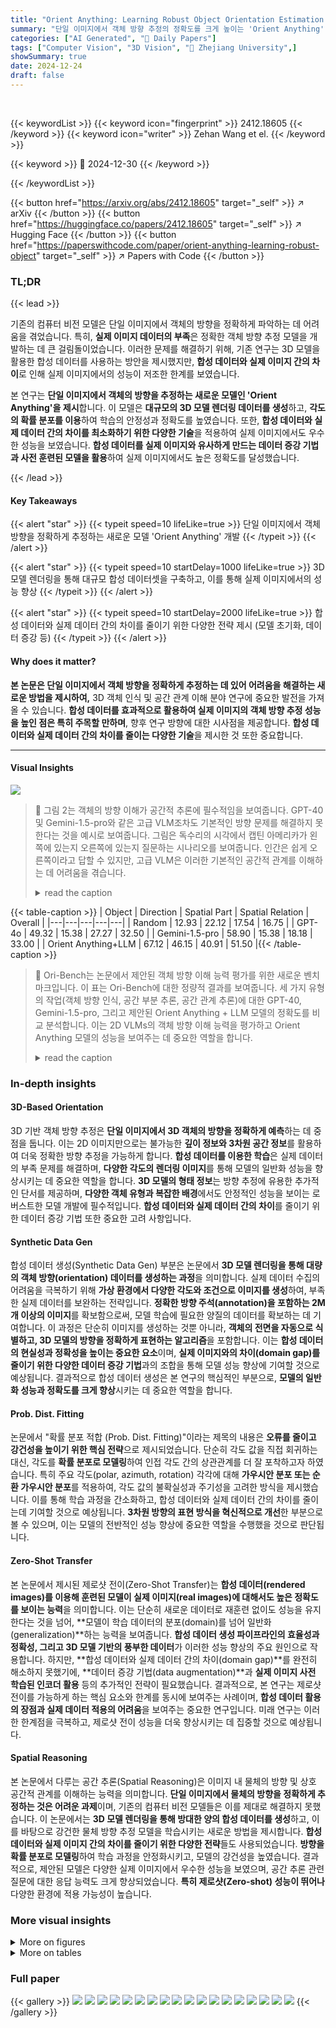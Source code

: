 ```yaml
---
title: "Orient Anything: Learning Robust Object Orientation Estimation from Rendering 3D Models"
summary: "단일 이미지에서 객체 방향 추정의 정확도를 크게 높이는 'Orient Anything' 모델 제시!"
categories: ["AI Generated", "🤗 Daily Papers"]
tags: ["Computer Vision", "3D Vision", "🏢 Zhejiang University",]
showSummary: true
date: 2024-12-24
draft: false
---
```


<br>

{{< keywordList >}}
{{< keyword icon="fingerprint" >}} 2412.18605 {{< /keyword >}}
{{< keyword icon="writer" >}} Zehan Wang et el. {{< /keyword >}}
 
{{< keyword >}} 🤗 2024-12-30 {{< /keyword >}}
 
{{< /keywordList >}}

{{< button href="https://arxiv.org/abs/2412.18605" target="_self" >}}
↗ arXiv
{{< /button >}}
{{< button href="https://huggingface.co/papers/2412.18605" target="_self" >}}
↗ Hugging Face
{{< /button >}}
{{< button href="https://paperswithcode.com/paper/orient-anything-learning-robust-object" target="_self" >}}
↗ Papers with Code
{{< /button >}}




### TL;DR


{{< lead >}}

기존의 컴퓨터 비전 모델은 단일 이미지에서 객체의 방향을 정확하게 파악하는 데 어려움을 겪었습니다. 특히, **실제 이미지 데이터의 부족**은 정확한 객체 방향 추정 모델을 개발하는 데 큰 걸림돌이었습니다.  이러한 문제를 해결하기 위해, 기존 연구는 3D 모델을 활용한 합성 데이터를 사용하는 방안을 제시했지만, **합성 데이터와 실제 이미지 간의 차이**로 인해 실제 이미지에서의 성능이 저조한 한계를 보였습니다. 

본 연구는 **단일 이미지에서 객체의 방향을 추정하는 새로운 모델인 'Orient Anything'을 제시**합니다. 이 모델은 **대규모의 3D 모델 렌더링 데이터를 생성**하고, **각도의 확률 분포를 이용**하여 학습의 안정성과 정확도를 높였습니다. 또한, **합성 데이터와 실제 데이터 간의 차이를 최소화하기 위한 다양한 기술**을 적용하여 실제 이미지에서도 우수한 성능을 보였습니다.  **합성 데이터를 실제 이미지와 유사하게 만드는 데이터 증강 기법과 사전 훈련된 모델을 활용**하여 실제 이미지에서도 높은 정확도를 달성했습니다.

{{< /lead >}}


#### Key Takeaways

{{< alert "star" >}}
{{< typeit speed=10 lifeLike=true >}} 단일 이미지에서 객체 방향을 정확하게 추정하는 새로운 모델 'Orient Anything' 개발 {{< /typeit >}}
{{< /alert >}}

{{< alert "star" >}}
{{< typeit speed=10 startDelay=1000 lifeLike=true >}} 3D 모델 렌더링을 통해 대규모 합성 데이터셋을 구축하고, 이를 통해 실제 이미지에서의 성능 향상 {{< /typeit >}}
{{< /alert >}}

{{< alert "star" >}}
{{< typeit speed=10 startDelay=2000 lifeLike=true >}} 합성 데이터와 실제 데이터 간의 차이를 줄이기 위한 다양한 전략 제시 (모델 초기화, 데이터 증강 등) {{< /typeit >}}
{{< /alert >}}

#### Why does it matter?
**본 논문은 단일 이미지에서 객체 방향을 정확하게 추정하는 데 있어 어려움을 해결하는 새로운 방법을 제시하여,** 3D 객체 인식 및 공간 관계 이해 분야 연구에 중요한 발전을 가져올 수 있습니다. **합성 데이터를 효과적으로 활용하여 실제 이미지의 객체 방향 추정 성능을 높인 점은 특히 주목할 만하며**, 향후 연구 방향에 대한 시사점을 제공합니다. **합성 데이터와 실제 데이터 간의 차이를 줄이는 다양한 기술**을 제시한 것 또한 중요합니다.

------
#### Visual Insights



![](https://arxiv.org/html/2412.18605/x1.png)

> 🔼 그림 2는 객체의 방향 이해가 공간적 추론에 필수적임을 보여줍니다.  GPT-40 및 Gemini-1.5-pro와 같은 고급 VLM조차도 기본적인 방향 문제를 해결하지 못한다는 것을 예시로 보여줍니다.  그림은 독수리의 시각에서 캡틴 아메리카가 왼쪽에 있는지 오른쪽에 있는지 질문하는 시나리오를 보여줍니다. 인간은 쉽게 오른쪽이라고 답할 수 있지만, 고급 VLM은 이러한 기본적인 공간적 관계를 이해하는 데 어려움을 겪습니다.
> <details>
> <summary>read the caption</summary>
> Figure 1: Understanding object orientation is essential for spatial reasoning. However, even advanced VLMs like GPT-4o and Gem- ini-1.5-pro are not yet able to resolve the basic orientation issue.
> </details>





{{< table-caption >}}
| Object | Direction | Spatial Part | Spatial Relation | Overall |
|---|---|---|---|---|
| Random | 12.93 | 22.12 | 17.54 | 16.75 |
| GPT-4o | 49.32 | 15.38 | 27.27 | 32.50 |
| Gemini-1.5-pro | 58.90 | 15.38 | 18.18 | 33.00 |
| Orient Anything+LLM | 67.12 | 46.15 | 40.91 | 51.50 |{{< /table-caption >}}

> 🔼 Ori-Bench는 논문에서 제안된 객체 방향 이해 능력 평가를 위한 새로운 벤치마크입니다. 이 표는 Ori-Bench에 대한 정량적 결과를 보여줍니다.  세 가지 유형의 작업(객체 방향 인식, 공간 부분 추론, 공간 관계 추론)에 대한 GPT-40, Gemini-1.5-pro, 그리고 제안된 Orient Anything + LLM 모델의 정확도를 비교 분석합니다.  이는 2D VLMs의 객체 방향 이해 능력을 평가하고 Orient Anything 모델의 성능을 보여주는 데 중요한 역할을 합니다.
> <details>
> <summary>read the caption</summary>
> Table 1: Quantitative results on the proposed Ori-Bench.
> </details>





### In-depth insights


#### 3D-Based Orientation
3D 기반 객체 방향 추정은 **단일 이미지에서 3D 객체의 방향을 정확하게 예측**하는 데 중점을 둡니다. 이는 2D 이미지만으로는 불가능한 **깊이 정보와 3차원 공간 정보**를 활용하여 더욱 정확한 방향 추정을 가능하게 합니다.  **합성 데이터를 이용한 학습**은 실제 데이터의 부족 문제를 해결하며, **다양한 각도의 렌더링 이미지**를 통해 모델의 일반화 성능을 향상시키는 데 중요한 역할을 합니다.  **3D 모델의 형태 정보**는 방향 추정에 유용한 추가적인 단서를 제공하며, **다양한 객체 유형과 복잡한 배경**에서도 안정적인 성능을 보이는 로버스트한 모델 개발에 필수적입니다.  **합성 데이터와 실제 데이터 간의 차이**를 줄이기 위한 데이터 증강 기법 또한 중요한 고려 사항입니다.

#### Synthetic Data Gen
합성 데이터 생성(Synthetic Data Gen) 부분은 논문에서 **3D 모델 렌더링을 통해 대량의 객체 방향(orientation) 데이터를 생성하는 과정**을 의미합니다.  실제 데이터 수집의 어려움을 극복하기 위해 **가상 환경에서 다양한 각도와 조건으로 이미지를 생성**하여, 부족한 실제 데이터를 보완하는 전략입니다.  **정확한 방향 주석(annotation)을 포함하는 2M개 이상의 이미지**를 확보함으로써, 모델 학습에 필요한 양질의 데이터를 확보하는 데 기여합니다.  이 과정은 단순히 이미지를 생성하는 것뿐 아니라, **객체의 전면을 자동으로 식별하고, 3D 모델의 방향을 정확하게 표현하는 알고리즘**을 포함합니다.  이는 **합성 데이터의 현실성과 정확성을 높이는 중요한 요소**이며, **실제 이미지와의 차이(domain gap)를 줄이기 위한 다양한 데이터 증강 기법**과의 조합을 통해 모델 성능 향상에 기여할 것으로 예상됩니다.  결과적으로 합성 데이터 생성은 본 연구의 핵심적인 부분으로, **모델의 일반화 성능과 정확도를 크게 향상**시키는 데 중요한 역할을 합니다.

#### Prob. Dist. Fitting
논문에서 "확률 분포 적합 (Prob. Dist. Fitting)"이라는 제목의 내용은 **오류를 줄이고 강건성을 높이기 위한 핵심 전략**으로 제시되었습니다. 단순히 각도 값을 직접 회귀하는 대신, 각도를 **확률 분포로 모델링**하여 인접 각도 간의 상관관계를 더 잘 포착하고자 하였습니다. 특히 주요 각도(polar, azimuth, rotation) 각각에 대해 **가우시안 분포 또는 순환 가우시안 분포**를 적용하여, 각도 값의 불확실성과 주기성을 고려한 방식을 제시했습니다. 이를 통해 학습 과정을 간소화하고, 합성 데이터와 실제 데이터 간의 차이를 줄이는데 기여할 것으로 예상됩니다. **3차원 방향의 표현 방식을 혁신적으로 개선**한 부분으로 볼 수 있으며, 이는 모델의 전반적인 성능 향상에 중요한 역할을 수행했을 것으로 판단됩니다.

#### Zero-Shot Transfer
본 논문에서 제시된 제로샷 전이(Zero-Shot Transfer)는 **합성 데이터(rendered images)를 이용해 훈련된 모델이 실제 이미지(real images)에 대해서도 높은 정확도를 보이는 능력**을 의미합니다. 이는 단순히 새로운 데이터로 재훈련 없이도 성능을 유지한다는 것을 넘어, **모델이 학습 데이터의 분포(domain)를 넘어 일반화(generalization)**하는 능력을 보여줍니다.  **합성 데이터 생성 파이프라인의 효율성과 정확성, 그리고 3D 모델 기반의 풍부한 데이터**가 이러한 성능 향상의 주요 원인으로 작용합니다.  하지만, **합성 데이터와 실제 데이터 간의 차이(domain gap)**를 완전히 해소하지 못했기에,  **데이터 증강 기법(data augmentation)**과 **실제 이미지 사전 학습된 인코더 활용** 등의 추가적인 전략이 필요했습니다.  결과적으로, 본 연구는 제로샷 전이를 가능하게 하는 핵심 요소와 한계를 동시에 보여주는 사례이며,  **합성 데이터 활용의 장점과 실제 데이터 적용의 어려움**을 보여주는 중요한 연구입니다.  미래 연구는 이러한 한계점을 극복하고, 제로샷 전이 성능을 더욱 향상시키는 데 집중할 것으로 예상됩니다.

#### Spatial Reasoning
본 논문에서 다루는 공간 추론(Spatial Reasoning)은 이미지 내 물체의 방향 및 상호 공간적 관계를 이해하는 능력을 의미합니다. **단일 이미지에서 물체의 방향을 정확하게 추정하는 것은 어려운 과제**이며, 기존의 컴퓨터 비전 모델들은 이를 제대로 해결하지 못했습니다. 이 논문에서는 **3D 모델 렌더링을 통해 방대한 양의 합성 데이터를 생성**하고, 이를 바탕으로 강건한 물체 방향 추정 모델을 학습시키는 새로운 방법을 제시합니다. **합성 데이터와 실제 이미지 간의 차이를 줄이기 위한 다양한 전략**들도 사용되었습니다.  **방향을 확률 분포로 모델링**하여 학습 과정을 안정화시키고, 모델의 강건성을 높였습니다.  결과적으로, 제안된 모델은 다양한 실제 이미지에서 우수한 성능을 보였으며, 공간 추론 관련 질문에 대한 응답 능력도 크게 향상되었습니다.  **특히 제로샷(Zero-shot) 성능이 뛰어나** 다양한 환경에 적용 가능성이 높습니다.


### More visual insights

<details>
<summary>More on figures
</summary>


![](https://arxiv.org/html/2412.18605/extracted/6093642/annotation.png)

> 🔼 그림 2는 3D 객체의 방향 데이터 수집 파이프라인을 보여줍니다. 이 파이프라인은 세 가지 단계로 구성됩니다. 1단계는 기본 3D 모델 필터링으로, 기울어진 3D 객체를 제거합니다. 2단계는 방향 주석 추가 단계로, 고급 2D VLM을 사용하여 여러 직교 관점에서 객체의 정면을 식별하고, 시각적 대칭성을 활용하여 후보를 좁힙니다. 3단계는 자유 시점 렌더링으로, 무작위 및 자유로운 시점에서 이미지를 렌더링하고, 카메라의 방위각(φ), 고도각(θ), 회전각(δ)로 객체의 방향을 나타냅니다.
> <details>
> <summary>read the caption</summary>
> Figure 2: The orientation data collection pipeline is composed of three steps: 1) Canonical 3D Model Filtering: This step removes any 3D objects in tilted poses. 2) Orientation Annotating: An advanced 2D VLM is used to identify the front face from multiple orthogonal perspectives, with view symmetry employed to narrow the potential choices. 3) Free-view Rendering: Rendering images from random and free viewpoints, and the object orientation is represented by the polar θ𝜃\thetaitalic_θ, azimuthal φ𝜑\varphiitalic_φ and rotation angle δ𝛿\deltaitalic_δ of the camera.
> </details>



![](https://arxiv.org/html/2412.18605/extracted/6093642/model.png)

> 🔼 그림 4는 Orient Anything 모델의 아키텍처를 보여줍니다. 이 모델은 간단한 시각적 인코더와 여러 예측 헤드로 구성됩니다. 입력 이미지의 객체가 의미있는 정면을 가지고 있는지 판단하고, 3D 방향의 확률 분포에 맞추도록 학습됩니다.  인코더는 이미지의 특징을 추출하고, 각 예측 헤드는  극좌표(polar), 방위각(azimuth), 회전각(rotation) 세 가지 각도의 확률 분포를 예측합니다. 이러한 확률 분포는 가우시안 분포 또는 원형 가우시안 분포를 사용하여 모델링되어 각도의 주기성을 고려합니다.  모델은 또한 객체가 의미있는 정면을 가지고 있는지 여부를 나타내는 신뢰도 점수를 출력합니다. 이는 대칭적인 객체(예: 공)에 대한 처리를 개선하는 데 도움이 됩니다.
> <details>
> <summary>read the caption</summary>
> Figure 3: Orient Anything consists of a simple visual encoder and multiple prediction heads. It is trained to judge if the object in the input image has a meaningful front face and fits the probability distribution of 3D orientation.
> </details>



![](https://arxiv.org/html/2412.18605/extracted/6093642/sigma.png)

> 🔼 그림 4는 세 가지 초매개변수(σθ, σφ, σδ)에 대한 ablation 연구 결과를 보여줍니다. 각 초매개변수는 각도의 확률 분포를 정의하는 데 사용되며, 이 연구는 각 초매개변수 값을 변경했을 때 모델 성능에 미치는 영향을 조사합니다. x축은 초매개변수 값을 나타내고, y축은 특정 지표(예: 정확도)를 나타냅니다. 이 그림을 통해 연구자들은 모델 성능에 가장 적합한 초매개변수 값을 찾을 수 있습니다.  각 그래프는 특정 각도(polar, azimuth, rotation)에 대한 정확도를 보여주며, 최적의 성능을 달성하는 초매개변수 값의 범위를 시각적으로 보여줍니다.
> <details>
> <summary>read the caption</summary>
> Figure 4: Ablation study for hyper-parameter σθsubscript𝜎𝜃\sigma_{\theta}italic_σ start_POSTSUBSCRIPT italic_θ end_POSTSUBSCRIPT, σφsubscript𝜎𝜑\sigma_{\varphi}italic_σ start_POSTSUBSCRIPT italic_φ end_POSTSUBSCRIPT and σδsubscript𝜎𝛿\sigma_{\delta}italic_σ start_POSTSUBSCRIPT italic_δ end_POSTSUBSCRIPT.
> </details>



![](https://arxiv.org/html/2412.18605/extracted/6093642/generation.png)

> 🔼 그림 5는 텍스트 프롬프트를 사용하여 생성된 이미지들을 보여줍니다. 왼쪽 두 이미지는 DALL-E 3 [5]에서, 오른쪽 두 이미지는 FLUX [21]에서 생성되었습니다. 정확한 방향 추정은 생성된 콘텐츠가 주어진 방향 또는 관점 조건을 따르는지 확인하는 데 도움이 됩니다.  이 그림은 DALL-E 3과 FLUX 두 모델이 생성한 이미지들이 주어진 텍스트 프롬프트에 따라 얼마나 정확하게 방향과 원근감을 표현했는지 시각적으로 비교 분석하는 데 사용됩니다. 예를 들어,  프롬프트가 '왼쪽으로 30도 기울어진 차' 라면 생성된 이미지의 차가 실제로 왼쪽으로 30도 기울어져 있는지 확인할 수 있습니다. 이는 이미지 생성 모델의 정확성과 신뢰성을 평가하는 데 중요한 지표가 됩니다.
> <details>
> <summary>read the caption</summary>
> Figure 5: Generated images with given textual prompt (left two from DALL-E 3 [5], right two from FLUX [21]). Accurate orientation estimation is helpful to confirm whether generated contents follow the given orientation or perspective condition.
> </details>



![](https://arxiv.org/html/2412.18605/x6.png)

> 🔼 그림 6은 논문의 실험 결과 중 COCO 데이터셋에 대한 정성적 결과를 보여줍니다.  COCO 데이터셋의 다양한 이미지들에서 객체의 방향을 추정하는 Orient Anything 모델과 기존 방법인 Cube RCNN의 성능을 시각적으로 비교하여 보여줍니다. 각 이미지마다 실제 객체의 방향(Ground Truth), Cube RCNN의 예측 결과, 그리고 Orient Anything 모델의 예측 결과가 함께 제시되어, 모델의 정확도와 한계를 직관적으로 파악할 수 있도록 합니다. 특히, 다양한 종류의 객체들과 복잡한 배경 환경에서의 성능을 비교하여 모델의 일반화 능력을 평가합니다.
> <details>
> <summary>read the caption</summary>
> Figure 6: Qualitative results on COCO
> </details>



![](https://arxiv.org/html/2412.18605/x7.png)

> 🔼 그림 7은 SUN RGB-D 데이터셋에 대한 정성적 결과를 보여줍니다.  Cube RCNN과 Orient Anything 모델이 예측한 물체의 방향(빨간색 축)을 실제 정답과 비교하여 보여주는 여러 이미지들이 제시되어 있습니다.  각 이미지는 모델의 예측 성능을 시각적으로 평가할 수 있도록 실제 물체의 방향과 모델이 예측한 방향을 함께 표시합니다. 이를 통해 두 모델의 장단점과 성능 차이를 직관적으로 이해할 수 있습니다.
> <details>
> <summary>read the caption</summary>
> Figure 7: Qualitative results on SUN RGB-D.
> </details>



![](https://arxiv.org/html/2412.18605/x8.png)

> 🔼 그림 8은 KITTI와 nuScenes 데이터셋에 대한 정성적 결과를 보여줍니다.  Cube R-CNN과 Orient Anything 모델의 객체 방향 예측 결과를 기준 진실(Ground Truth)과 비교하여 시각적으로 제시합니다. 각 이미지는 세 가지 결과(기준 진실, Cube R-CNN, Orient Anything)를 상단부터 차례대로 보여주며, 빨간색, 녹색, 파란색 축은 각각 객체의 방향을 나타냅니다. 이를 통해 두 모델의 성능을 시각적으로 비교하고, Orient Anything 모델의 우수성을 보여줍니다. 특히 다양한 시점과 조명 조건에서도 Orient Anything 모델이 더 정확한 방향 예측을 수행하는 것을 확인할 수 있습니다.
> <details>
> <summary>read the caption</summary>
> Figure 8: Qualitative results on KITTI and nuScenes.
> </details>



![](https://arxiv.org/html/2412.18605/x9.png)

> 🔼 그림 9는 Objectron 데이터셋에 대한 정성적 결과를 보여줍니다.  Cube RCNN과 Orient Anything 모델의 예측 결과와 실제 정답(Ground Truth)을 비교하여,  각 모델의 객체 방향 예측 성능을 시각적으로 보여줍니다.  다양한 물체들에 대한 예측 결과를 통해 각 모델의 강점과 약점을 파악할 수 있습니다.  특히 Orient Anything 모델이 더욱 정확하게 객체 방향을 예측하는 것을 확인할 수 있습니다.
> <details>
> <summary>read the caption</summary>
> Figure 9: Qualitative results on Objectron.
> </details>



</details>




<details>
<summary>More on tables
</summary>


{{< table-caption >}}
| Object | Direction |
|---|---|{{< /table-caption >}}
> 🔼 표 2는 합성 이미지와 실제 이미지에 대한 방향 추정 결과를 보여줍니다.  '합성 이미지'는 논문에서 제시된 3D 모델 렌더링 과정을 통해 생성된 이미지이며,  '실제 이미지'는 실제 세계에서 촬영된 이미지입니다. 표는 각각의 이미지 유형에 대해, 모델의 성능을 평가하는 다양한 지표를 제시합니다.  이 지표들은 객체의 방향 판단 정확도(Judgment), 방위각(Azimuth), 고도각(Polar), 회전각(Rotation) 추정의 정확도와 절대 오차를 포함합니다.  가장 좋은 결과는 굵게 표시되어 있습니다.  이 표는 제시된 모델의 합성 데이터에서의 성능뿐 아니라 실제 데이터에 대한 일반화 능력도 보여줍니다.
> <details>
> <summary>read the caption</summary>
> Table 2: Orientation estimation on both in-domain rendered images and out-of-domain real images. The best results are bold.
> </details>

{{< table-caption >}}
| Spatial | Part |
|---|---|{{< /table-caption >}}
> 🔼 표 3은 논문에서 제시된 Orient Anything 모델의 영상 기반 객체 방향 추정 성능을 다섯 가지 실제 이미지 벤치마크(SUN RGB-D, KITTI, nuScenes, Objectron, ARKitScenes)에서 평가한 결과를 보여줍니다.  각 벤치마크에 대해, 모델이 예측한 방향(방위각, 고도각, 회전각)과 실제 방향 간의 절대 오차(도 단위)를 계산하여 성능을 평가했습니다. 이 표는 Orient Anything 모델이 사전에 학습되지 않은 실제 이미지 데이터에서도 우수한 제로샷 성능을 보임을 보여주는 중요한 결과를 담고 있습니다.
> <details>
> <summary>read the caption</summary>
> Table 3: Zero-shot orientation estimation on five unseen real image benchmarks. Reported in absolute error.
> </details>

{{< table-caption >}}
| Spatial | Relation |
|---|---|{{< /table-caption >}}
> 🔼 표 4는 객체 방향 주석에 대한 ablation study 결과를 보여줍니다.  단일 뷰, 정규 뷰, 그리고 대칭성 정보를 활용한 세 가지 방식의 객체 방향 주석 방법에 대한 정확도를 비교 분석하여 어떤 방법이 가장 효과적인지 보여줍니다.  대칭성 정보 활용이 정확도 향상에 크게 기여함을 보여주는 결과입니다.
> <details>
> <summary>read the caption</summary>
> Table 4: Ablation study for Orientation Annotation.
> </details>

{{< table-caption >}}
| Models | Rendered Image |  |  |  |  |  | Real Image |  | 
|---|---|---|---|---|---|---|---|---|---|
|  | Judgment | Azimuth Estimation |  | Polar Estimation |  | Rotation Estimation | Judgment | Recognition | 
|---|---|---|---|---|---|---|---|---|---|
|  | Acc↑ | Abs↓ | Acc@22.5°↑ | Abs↓ | Acc@5°↑ | Abs↓ | Acc↑ | Acc↑ | 
|---|---|---|---|---|---|---|---|---|---|
| Random | 50.00 | - | 12.50 | - | 5.55 | - | 16.67 | 50.00 | 12.50 |
| Cube RCNN | - | 89.00 | 12.44 | 27.99 | 10.37 | 132.74 | 2.50 | - | 20.25 |
| Gemini-1.5-pro | 57.29 | 79.51 | 19.06 | 20.10 | 16.31 | 2.61 | 85.12 | 66.96 | 31.95 |
| GPT-4o | 61.85 | 81.07 | 19.94 | 16.02 | 17.56 | 4.65 | 81.00 | 69.29 | 45.78 |
| Ours (ViT-S) | 73.88 | 45.27 | 63.18 | 5.12 | 71.62 | 0.82 | 97.06 | 78.54 | 63.44 |
| Ours (ViT-B) | 74.88 | 39.03 | 71.94 | 3.81 | 81.37 | **0.26** | **99.56** | **81.25** | 70.19 |
| Ours (ViT-L) | **76.00** | **38.60** | **73.94** | **2.94** | **86.75** | 0.70 | 98.31 | 80.30 | **72.44** |{{< /table-caption >}}
> 🔼 표 5는 학습 목표, 뷰의 수, 초기화 학습 및 데이터 증강에 대한 ablation study 결과를 보여줍니다.  각 요소가 모델 성능에 미치는 영향을 정량적으로 분석하여 최적의 설정을 찾는 데 도움이 됩니다.  구체적으로, 연속값 회귀, 이산 각도 분류, 확률 분포 적합 세 가지 학습 방식의 성능을 비교하고, 렌더링된 이미지의 개수, 사전 훈련된 모델, 데이터 증강 기법(이미지 자르기, 마스크를 사용한 객체 분리)의 효과를 분석합니다.
> <details>
> <summary>read the caption</summary>
> Table 5: Ablation study for Learning Objective, Number of Views, Training Initialization and Data Augmentation.
> </details>

{{< table-caption >}}
|       | SUN RGB-D       |       |       | KITTI          |       |       | nuScenes        |       |       | Objectron      |       |       | ARKitScenes     |       |       |
| :---- | :--------------- | :---- | :---- | :--------------- | :---- | :---- | :--------------- | :---- | :---- | :--------------- | :---- | :---- | :--------------- | :---- | :---- |
|       | Azimuth          | Polar | Rotation | Azimuth          | Polar | Rotation | Azimuth          | Polar | Rotation | Azimuth          | Polar | Rotation | Azimuth          | Polar | Rotation |
| Cube RCNN | 93.58            | 39.73 | 140.10 | 98.61            | 39.73 | 121.21 | 89.63            | 15.64 | 132.57 | 122.99            | 60.01 | 113.31 | 91.16            | 37.39 | 132.86 |
| Ours (ViT-S) | 58.20            | 11.63 | 3.59  | 65.85            | 5.00  | 1.08  | 72.68            | 5.58  | 2.16  | 39.45            | 23.47 | 18.26 | 69.37            | 14.25 | 2.63  |
| Ours (ViT-B) | 56.34            | 9.15  | 3.75  | 54.02            | 5.86  | 0.21  | 66.56            | 5.72  | 1.28  | 36.49            | 22.13 | 18.34 | 75.45            | 12.48 | 2.60  |
| Ours (ViT-L) | 42.98            | 8.38  | 3.66  | 44.22            | 3.57  | 0.89  | 55.17            | 4.08  | 1.78  | 30.09            | 22.19 | 18.54 | 67.56            | 11.47 | 2.82  |{{< /table-caption >}}
> 🔼 표 6은 전면부와 방향이 주석 처리된 COCO 데이터셋의 각 객체 범주에 대한 상세한 수평 방향 인식 정확도를 보여줍니다. Orient Anything의 성능과 다른 방법들의 최고 성능 간의 차이도 함께 제시합니다.  표는 각 객체 범주별로 Cube RCNN, Gemini, GPT-40 및 Orient Anything(ViT-L) 모델의 정확도를 비교하여 보여줍니다.  각 모델의 성능 차이를 백분율로 표시하여, Orient Anything 모델의 우수성을 더욱 명확하게 나타냅니다.
> <details>
> <summary>read the caption</summary>
> Table 6: Detailed horizontal direction recognition accuracy for each object category in COCO that is annotated with front face and orientation. The differences between Orient Anything and the best results achieved by other alternative methods are also provided.
> </details>

</details>




### Full paper

{{< gallery >}}
<img src="paper_images/1.png" class="grid-w50 md:grid-w33 xl:grid-w25" />
<img src="paper_images/2.png" class="grid-w50 md:grid-w33 xl:grid-w25" />
<img src="paper_images/3.png" class="grid-w50 md:grid-w33 xl:grid-w25" />
<img src="paper_images/4.png" class="grid-w50 md:grid-w33 xl:grid-w25" />
<img src="paper_images/5.png" class="grid-w50 md:grid-w33 xl:grid-w25" />
<img src="paper_images/6.png" class="grid-w50 md:grid-w33 xl:grid-w25" />
<img src="paper_images/7.png" class="grid-w50 md:grid-w33 xl:grid-w25" />
<img src="paper_images/8.png" class="grid-w50 md:grid-w33 xl:grid-w25" />
<img src="paper_images/9.png" class="grid-w50 md:grid-w33 xl:grid-w25" />
<img src="paper_images/10.png" class="grid-w50 md:grid-w33 xl:grid-w25" />
<img src="paper_images/11.png" class="grid-w50 md:grid-w33 xl:grid-w25" />
<img src="paper_images/12.png" class="grid-w50 md:grid-w33 xl:grid-w25" />
<img src="paper_images/13.png" class="grid-w50 md:grid-w33 xl:grid-w25" />
<img src="paper_images/14.png" class="grid-w50 md:grid-w33 xl:grid-w25" />
<img src="paper_images/15.png" class="grid-w50 md:grid-w33 xl:grid-w25" />
<img src="paper_images/16.png" class="grid-w50 md:grid-w33 xl:grid-w25" />
<img src="paper_images/17.png" class="grid-w50 md:grid-w33 xl:grid-w25" />
<img src="paper_images/18.png" class="grid-w50 md:grid-w33 xl:grid-w25" />
{{< /gallery >}}
